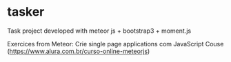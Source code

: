 # tasker
Task project developed with meteor js + bootstrap3 + moment.js

Exercices from Meteor: Crie single page applications com JavaScript Couse (https://www.alura.com.br/curso-online-meteorjs)
